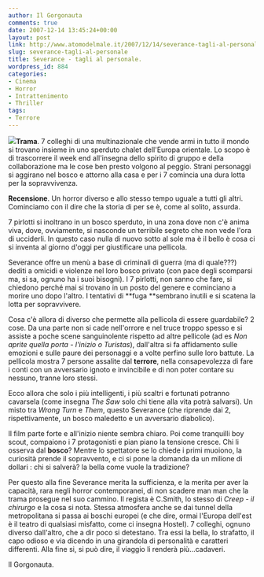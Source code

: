 ```yaml
---
author: Il Gorgonauta
comments: true
date: 2007-12-14 13:45:24+00:00
layout: post
link: http://www.atomodelmale.it/2007/12/14/severance-tagli-al-personale/
slug: severance-tagli-al-personale
title: Severance - tagli al personale.
wordpress_id: 884
categories:
- Cinema
- Horror
- Intrattenimento
- Thriller
tags:
- Terrore
---
```


**[![](http://www.atomodelmale.it/wp-content/uploads/2007/12/severance-film.jpg)](http://www.atomodelmale.it/wp-content/uploads/2007/12/severance-film.jpg)Trama**. 7 colleghi di una multinazionale che vende armi in tutto il mondo si trovano insieme in uno sperduto chalet dell'Europa orientale. Lo scopo è di trascorrere il week end all'insegna dello spirito di gruppo e della collaborazione ma le cose ben presto volgono al peggio. Strani personaggi si aggirano nel bosco e attorno alla casa e per i 7 comincia una dura lotta per la sopravvivenza.

**Recensione**. Un horror diverso e allo stesso tempo uguale a tutti gli altri. Cominciamo con il dire che la storia di per se è, come al solito, assurda.

7 pirlotti si inoltrano in un bosco sperduto, in una zona dove non c'è anima viva, dove, ovviamente, si nasconde un terribile segreto che non vede l'ora di ucciderli. In questo caso nulla di nuovo sotto al sole ma è il bello è cosa ci si inventa al giorno d'oggi per giustificare una pellicola.

Severance offre un menù a base di criminali di guerra (ma di quale???) dediti a omicidi e violenze nel loro bosco privato (con pace degli scomparsi ma, si sa, ognuno ha i suoi bisogni). I 7 pirlotti, non sanno che fare, si chiedono perché mai si trovano in un posto del genere e cominciano a morire uno dopo l'altro. I tentativi di **fuga **sembrano inutili e si scatena la lotta per sopravvivere.

<!-- more -->


Cosa c'è allora di diverso che permette alla pellicola di essere guardabile? 2 cose. Da una parte non si cade nell'orrore e nel truce troppo spesso e si assiste a poche scene sanguinolente rispetto ad altre pellicole (ad es _Non aprite quella porta - l'inizio _o_ Turistas_), dall'altra si fa affidamento sulle emozioni e sulle paure dei personaggi e a volte perfino sulle loro battute. La pellicola mostra 7 persone assalite dal **terrore**, nella consapevolezza di fare i conti con un avversario ignoto e invincibile e di non poter contare su nessuno, tranne loro stessi.

Ecco allora che solo i più intelligenti, i più scaltri e fortunati potranno cavarsela (come insegna _The Saw_ solo chi tiene alla vita potrà salvarsi). Un misto tra _Wrong Turn_ e _Them_, questo Severance (che riprende dai 2, rispettivamente, un bosco maledetto e un avversario diabolico).

Il film parte forte e all'inizio niente sembra chiaro. Poi come tranquilli boy scout, compaiono i 7 protagonisti e pian piano la tensione cresce. Chi li osserva dal **bosco**? Mentre lo spettatore se lo chiede i primi muoiono, la curiosità prende il sopravvento, e ci si pone la domanda da un milione di dollari : chi si salverà? la bella come vuole la tradizione?

Per questo alla fine Severance merita la sufficienza, e la merita per aver la capacità, rara negli horror contemporanei, di non scadere man man che la trama prosegue nel suo cammino. Il regista è C.Smith, lo stesso di _Creep - il chirurgo_ e la cosa si nota. Stessa atmosfera anche se dai tunnel della metropolitana  si passa ai boschi europei (e che dire, ormai l'Europa dell'est è il teatro di qualsiasi misfatto, come ci insegna Hostel). 7 colleghi, ognuno diverso dall'altro, che a dir poco si detestano. Tra essi la bella, lo strafatto, il capo odioso e via dicendo in una girandola di personalità e caratteri differenti. Alla fine si, si può dire, il viaggio li renderà più...cadaveri.

Il Gorgonauta.
